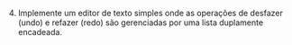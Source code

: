 4. Implemente um editor de texto simples onde as operações de desfazer (undo) e
   refazer (redo) são gerenciadas por uma lista duplamente encadeada.